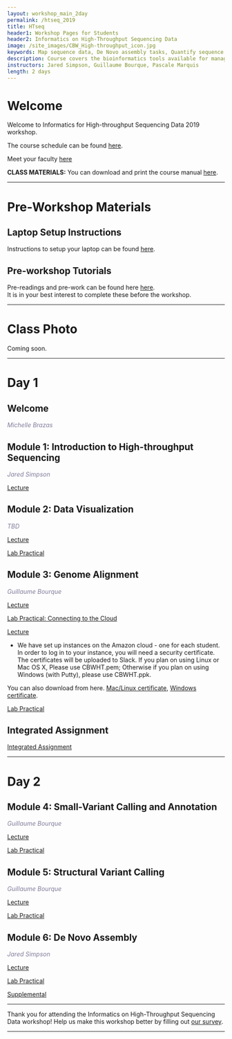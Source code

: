 ```yaml
---
layout: workshop_main_2day
permalink: /htseq_2019
title: HTseq
header1: Workshop Pages for Students
header2: Informatics on High-Throughput Sequencing Data
image: /site_images/CBW_High-throughput_icon.jpg
keywords: Map sequence data, De Novo assembly tasks, Quantify sequence data
description: Course covers the bioinformatics tools available for managing and interpreting high-throughput sequencing data, where the focus is on Illumina reads although information is applicable to all sequencer reads. 
instructors: Jared Simpson, Guillaume Bourque, Pascale Marquis
length: 2 days
---
```


# Welcome <a id="welcome"></a>

Welcome to Informatics for High-throughput Sequencing Data 2019 workshop.  

The course schedule can be found [here](https://bioinformaticsdotca.github.io/htseq_2019_schedule).

Meet your faculty [here](https://drive.google.com/a/bioinformatics.ca/file/d/1vUEx9XPRKPTOrenb_6dfsbsa_j_c5XcS/view?usp=sharing)

**CLASS MATERIALS:** You can download and print the course manual [here](https://drive.google.com/a/bioinformatics.ca/file/d/1blBOuv5Ssh6NumkLdXUEzFGMUom11KgY/view?usp=sharing).  

***

# Pre-Workshop Materials <a id="preworkshop"></a>

## Laptop Setup Instructions

Instructions to setup your laptop can be found [here](https://bioinformaticsdotca.github.io/htseq_2019_installation).

## Pre-workshop Tutorials

Pre-readings and pre-work can be found here [here](https://bioinformaticsdotca.github.io/htseq_2019_prework).  
It is in your best interest to complete these before the workshop.

***

# Class Photo
 
Coming soon.

***

# Day 1 <a id="day1"></a>

## Welcome

*<font color="#827e9c">Michelle Brazas</font>*

## Module 1: Introduction to High-throughput Sequencing

*<font color="#827e9c">Jared Simpson</font>* 

[Lecture]()

## Module 2: Data Visualization

*<font color="#827e9c">TBD</font>* 

[Lecture]()

[Lab Practical](https://bioinformaticsdotca.github.io/htseq_2019_module2_lab)

## Module 3: Genome Alignment

*<font color="#827e9c">Guillaume Bourque</font>* 

[Lecture]()

[Lab Practical: Connecting to the Cloud](http://bioinformaticsdotca.github.io/AWS_setup)

[Lecture]()  

* We have set up instances on the Amazon cloud - one for each student. In order to log in to your instance, you will need a security certificate. The certificates will be uploaded to Slack. If you plan on using Linux or Mac OS X, Please use CBWHT.pem; Otherwise if you plan on using Windows (with Putty), please use CBWHT.ppk.

You can also download from here. [Mac/Linux certificate](http://ht.oicrcbw.ca/private/CBWHT.pem), [Windows certificate](http://ht.oicrcbw.ca/private/CBWHT.ppk).

[Lab Practical](https://bioinformaticsdotca.github.io/htseq_2019_module3_lab)  

## Integrated Assignment

[Integrated Assignment](https://bioinformaticsdotca.github.io/htseq_2019_IA)    

***

# Day 2 <a id="day2"></a>

## Module 4: Small-Variant Calling and Annotation

*<font color="#827e9c">Guillaume Bourque</font>* 

[Lecture]()

[Lab Practical](https://bioinformaticsdotca.github.io/htseq_2019_module4_lab)  

## Module 5: Structural Variant Calling

*<font color="#827e9c">Guillaume Bourque</font>* 

[Lecture]()

[Lab Practical](https://bioinformaticsdotca.github.io/htseq_2019_module5_lab)  

## Module 6: De Novo Assembly

*<font color="#827e9c">Jared Simpson</font>* 

[Lecture]()

[Lab Practical](https://bioinformaticsdotca.github.io/htseq_2019_module6_lab)

[Supplemental](https://bioinformaticsdotca.github.io/htseq_2019_module6_lab_supplement)

***

Thank you for attending the Informatics on High-Throughput Sequencing Data workshop! Help us make this workshop better by filling out [our survey]().

***

  
  
